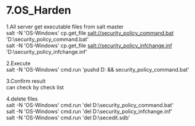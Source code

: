 # 7.OS\_Harden

1.All server get executable files from salt master  
salt -N 'OS-Windows' cp.get\_file [salt://security\_policy\_command.bat](salt://security_policy_command.bat) 'D:\security\_policy\_command.bat'  
salt -N 'OS-Windows' cp.get\_file [salt://security\_policy\_infchange.inf](salt://security_policy_infchange.inf) 'D:\security\_policy\_infchange.inf'

2.Execute  
salt -N 'OS-Windows' cmd.run 'pushd D: && security\_policy\_command.bat'

3.Confirm result  
can check by check list

4.delete files  
salt -N 'OS-Windows' cmd.run 'del D:\security\_policy\_command.bat'  
salt -N 'OS-Windows' cmd.run 'del D:\security\_policy\_infchange.inf'  
salt -N 'OS-Windows' cmd.run 'del D:\secedit.sdb'

